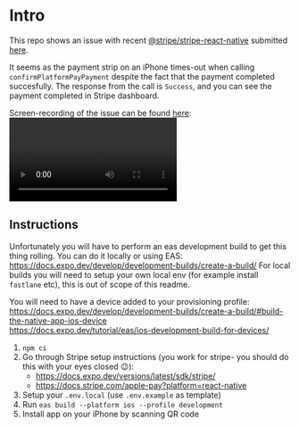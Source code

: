 # Intro

This repo shows an issue with recent [@stripe/stripe-react-native](stripe-react-native) submitted [here](https://github.com/stripe/stripe-react-native/issues/1965).  

It seems as the payment strip on an iPhone times-out when calling `confirmPlatformPayPayment` despite the fact that the payment completed succesfully. The response from the call is `Success`, and you can see the payment completed in Stripe dashboard.

Screen-recording of the issue can be found [here](./video/vid1.MP4):  
<video src="./video/vid1.MP4" width="300" />

## Instructions

Unfortunately you will have to perform an eas development build to get this thing rolling. You can do it locally or using EAS:
https://docs.expo.dev/develop/development-builds/create-a-build/
For local builds you will need to setup your own local env (for example install `fastlane` etc), this is out of scope of this readme.  

You will need to have a device added to your provisioning profile:  
https://docs.expo.dev/develop/development-builds/create-a-build/#build-the-native-app-ios-device  
https://docs.expo.dev/tutorial/eas/ios-development-build-for-devices/

1. `npm ci`
2. Go through Stripe setup instructions (you work for stripe- you should do this with your eyes closed :wink:):  
   - https://docs.expo.dev/versions/latest/sdk/stripe/  
   - https://docs.stripe.com/apple-pay?platform=react-native
3. Setup your `.env.local` (use `.env.example` as template)
4. Run `eas build --platform ios --profile development`
5. Install app on your iPhone by scanning QR code

